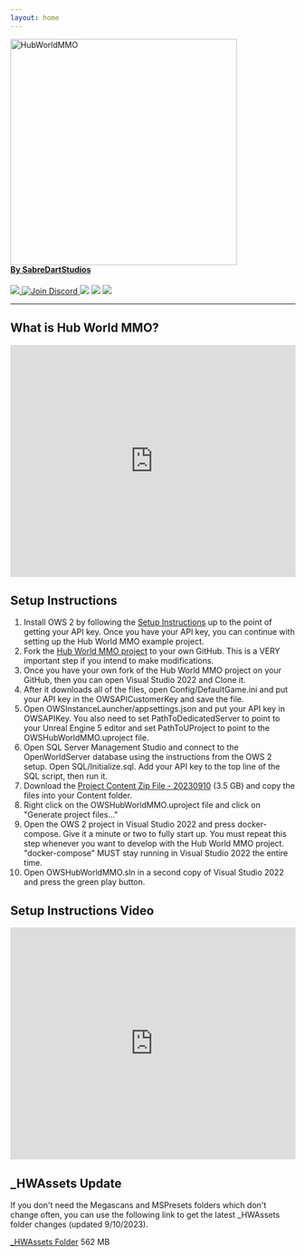 ```yaml
---
layout: home
---
```



<p style="margin-bottom: -20px"> 
    <img src="assets/images/HubWorldMMOLogo01.png" alt="HubWorldMMO" width="400">
    <h4>
        <a href="http://www.sabredartstudios.com/">By SabreDartStudios</a>
    </h4>
</p>

<p>
    <a href="https://github.com/SabreDartStudios/HubWorldMMO/blob/master/LICENSE">
        <img src="https://img.shields.io/github/license/SabreDartStudios/HubWorldMMO.svg?style=flat-square">
    </a>
    <a href="https://discord.gg/qZ76Cmxcgp">
        <img src="https://img.shields.io/badge/Discord-%237289DA.svg?style=flat-square&logo=discord&logoColor=white" alt="Join Discord">
    </a>
    <img src="https://img.shields.io/badge/unrealengine-%23313131.svg?style=flat-square&logo=unrealengine&logoColor=white">
    <img src="https://img.shields.io/badge/docker-%230db7ed.svg?style=flat-square&logo=docker&logoColor=white">
    <img src="https://img.shields.io/badge/.NET-5C2D91?style=flat-square&logo=.net&logoColor=white">
</p>

---

## What is Hub World MMO?

<iframe width="100%" height="410" src="https://www.youtube.com/embed/tW-dclaNAmA" title="Hub World MMO - Introduction" frameborder="0" allow="accelerometer; autoplay; clipboard-write; encrypted-media; gyroscope; picture-in-picture" allowfullscreen></iframe>

## Setup Instructions

1. Install OWS 2 by following the [Setup Instructions](https://www.openworldserver.com/getting-started/) up to the point of getting your API key.  Once you have your API key, you can continue with setting up the Hub World MMO example project.
2. Fork the [Hub World MMO project](https://github.com/SabreDartStudios/HubWorldMMO) to your own GitHub.  This is a VERY important step if you intend to make modifications.
3. Once you have your own fork of the Hub World MMO project on your GitHub, then you can open Visual Studio 2022 and Clone it.
4. After it downloads all of the files, open Config/DefaultGame.ini and put your API key in the OWSAPICustomerKey and save the file.
5. Open OWSInstanceLauncher/appsettings.json and put your API key in OWSAPIKey.  You also need to set PathToDedicatedServer to point to your Unreal Engine 5 editor and set PathToUProject to point to the OWSHubWorldMMO.uproject file.
6. Open SQL Server Management Studio and connect to the OpenWorldServer database using the instructions from the OWS 2 setup.  Open SQL/Initialize.sql.  Add your API key to the top line of the SQL script, then run it.
7. Download the [Project Content Zip File - 20230910](https://drive.google.com/file/d/1S4trwDJZvj7efQeeZtknlxzaiorF7Oot/view?usp=sharing) (3.5 GB) and copy the files into your Content folder.
8. Right click on the OWSHubWorldMMO.uproject file and click on "Generate project files..."
9. Open the OWS 2 project in Visual Studio 2022 and press docker-compose.  Give it a minute or two to fully start up.  You must repeat this step whenever you want to develop with the Hub World MMO project.  "docker-compose" MUST stay running in Visual Studio 2022 the entire time.
10. Open OWSHubWorldMMO.sln in a second copy of Visual Studio 2022 and press the green play button.

## Setup Instructions Video

<iframe width="100%" height="410" src="https://www.youtube.com/embed/21q3IvkFLnw" title="Hub World MMO - How to Install" frameborder="0" allow="accelerometer; autoplay; clipboard-write; encrypted-media; gyroscope; picture-in-picture" allowfullscreen></iframe>

## _HWAssets Update

If you don't need the Megascans and MSPresets folders which don't change often, you can use the following link to get the latest _HWAssets folder changes (updated 9/10/2023).

[_HWAssets Folder](https://drive.google.com/file/d/1JN1sOEcwcMs7EDCl0bAFUWVo9YgWum79/view?usp=sharing) 562 MB

